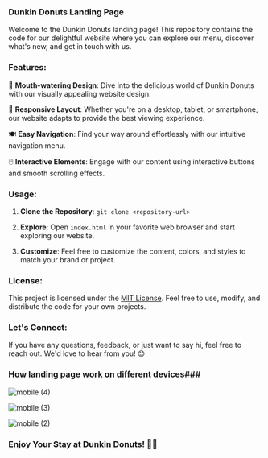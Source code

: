 
### Dunkin Donuts Landing Page

Welcome to the Dunkin Donuts landing page! This repository contains the code for our delightful website where you can explore our menu, discover what's new, and get in touch with us.

### Features:

🍩 **Mouth-watering Design**: Dive into the delicious world of Dunkin Donuts with our visually appealing website design.

📱 **Responsive Layout**: Whether you're on a desktop, tablet, or smartphone, our website adapts to provide the best viewing experience.

🍽️ **Easy Navigation**: Find your way around effortlessly with our intuitive navigation menu.

🖱️ **Interactive Elements**: Engage with our content using interactive buttons and smooth scrolling effects.

### Usage:

1. **Clone the Repository**: `git clone <repository-url>`
   
2. **Explore**: Open `index.html` in your favorite web browser and start exploring our website.

3. **Customize**: Feel free to customize the content, colors, and styles to match your brand or project.


### License:

This project is licensed under the [MIT License](https://opensource.org/licenses/MIT). Feel free to use, modify, and distribute the code for your own projects.

### Let's Connect:

If you have any questions, feedback, or just want to say hi, feel free to reach out. We'd love to hear from you! 😊

### How landing page work on different devices###

![mobile (4)](https://github.com/Pranali9922/Dunkin-Landing-Page/assets/109171261/bc26180b-22c6-45b7-b1c6-5ef10c40535a)

![mobile (3)](https://github.com/Pranali9922/Dunkin-Landing-Page/assets/109171261/e5a0b5fe-ceb2-46e2-a453-3d1c0169fe98)  


![mobile (2)](https://github.com/Pranali9922/Dunkin-Landing-Page/assets/109171261/4752b7f2-280a-454d-8b16-a2fe78cf47e2)


### Enjoy Your Stay at Dunkin Donuts! 🍩🎉
